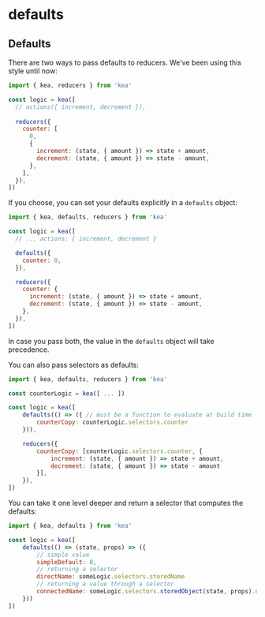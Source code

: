 # defaults

## Defaults

There are two ways to pass defaults to reducers. We've been using this style until now:

```javascript
import { kea, reducers } from 'kea'

const logic = kea([
  // actions({ increment, decrement }),
  
  reducers({
    counter: [
      0,
      {
        increment: (state, { amount }) => state + amount,
        decrement: (state, { amount }) => state - amount,
      },
    ],
  }),
])
```

If you choose, you can set your defaults explicitly in a `defaults` object:

```javascript
import { kea, defaults, reducers } from 'kea'

const logic = kea([
  // ... actions: { increment, decrement }

  defaults({
    counter: 0,
  }),

  reducers({
    counter: {
      increment: (state, { amount }) => state + amount,
      decrement: (state, { amount }) => state - amount,
    },
  }),
])
```

In case you pass both, the value in the `defaults` object will take precedence.

You can also pass selectors as defaults:

```javascript
import { kea, defaults, reducers } from 'kea'

const counterLogic = kea([ ... ])

const logic = kea([
    defaults(() => ({ // must be a function to evaluate at build time
        counterCopy: counterLogic.selectors.counter
    })),

    reducers({
        counterCopy: [counterLogic.selectors.counter, {
            increment: (state, { amount }) => state + amount,
            decrement: (state, { amount }) => state - amount
        }],
    }),
])
```

You can take it one level deeper and return a selector that computes the defaults:

```javascript
import { kea, defaults } from 'kea'

const logic = kea([
    defaults(() => (state, props) => ({
        // simple value
        simpleDefault: 0,
        // returning a selector
        directName: someLogic.selectors.storedName
        // returning a value through a selector
        connectedName: someLogic.selectors.storedObject(state, props).name,
    }))
])
```
